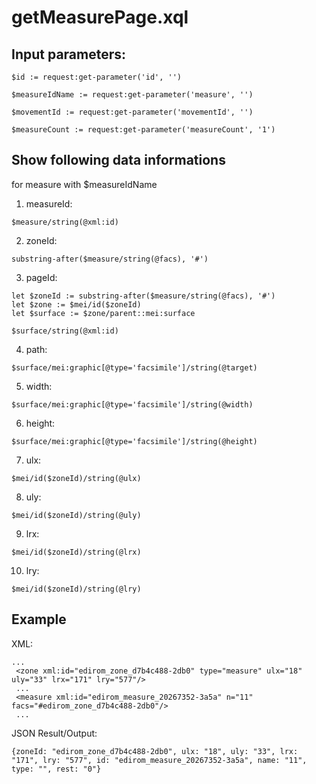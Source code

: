 # getMeasurePage.xql
## Input parameters:
```
$id := request:get-parameter('id', '')

$measureIdName := request:get-parameter('measure', '')

$movementId := request:get-parameter('movementId', '')

$measureCount := request:get-parameter('measureCount', '1')
```
## Show following data informations
for measure with $measureIdName

1. measureId:
```
$measure/string(@xml:id)
```

2. zoneId:
```
substring-after($measure/string(@facs), '#')
```

3. pageId:
```
let $zoneId := substring-after($measure/string(@facs), '#')
let $zone := $mei/id($zoneId)
let $surface := $zone/parent::mei:surface
```
```
$surface/string(@xml:id)
```

4. path:
```
$surface/mei:graphic[@type='facsimile']/string(@target)
```

5. width:
```
$surface/mei:graphic[@type='facsimile']/string(@width)
```

6. height:
```
$surface/mei:graphic[@type='facsimile']/string(@height)
```

7. ulx:
```
$mei/id($zoneId)/string(@ulx)
```

8. uly:
```
$mei/id($zoneId)/string(@uly)
```

9. lrx:
```
$mei/id($zoneId)/string(@lrx)
```

10. lry:
```
$mei/id($zoneId)/string(@lry)
``` 

## Example
XML:
```
... 
 <zone xml:id="edirom_zone_d7b4c488-2db0" type="measure" ulx="18" uly="33" lrx="171" lry="577"/>
 ...
 <measure xml:id="edirom_measure_20267352-3a5a" n="11" facs="#edirom_zone_d7b4c488-2db0"/>
 ...
``` 
JSON Result/Output: 
```            
{zoneId: "edirom_zone_d7b4c488-2db0", ulx: "18", uly: "33", lrx: "171", lry: "577", id: "edirom_measure_20267352-3a5a", name: "11", type: "", rest: "0"}
```


